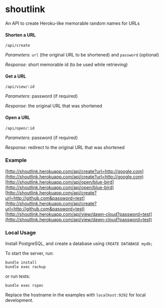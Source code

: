 # shoutlink

An API to create Heroku-like memorable random names for URLs

#### Shorten a URL

```
/api/create
```

*Parameters*: ```url``` (the original URL to be shortened) and ```password``` (optional)

*Response*: short memorable id (to be used while retrieving)

#### Get a URL

```
/api/view/:id
```

*Parameters*: password (if required)

*Response*: the original URL that was shortened

#### Open a URL

```
/api/open/:id
```

*Parameters*: password (if required)

*Response*: redirect to the original URL that was shortened

### Example

[http://shoutlink.herokuapp.com/api/create?url=http://google.com](http://shoutlink.herokuapp.com/api/create?url=http://google.com)  
[http://shoutlink.herokuapp.com/api/open/blue-bird](http://shoutlink.herokuapp.com/api/open/blue-bird)  
[http://shoutlink.herokuapp.com/api/create?url=http://github.com&password=test](http://shoutlink.herokuapp.com/api/create?url=http://github.com&password=test)  
[http://shoutlink.herokuapp.com/api/view/dawn-cloud?password=test](http://shoutlink.herokuapp.com/api/view/dawn-cloud?password=test)  

### Local Usage

Install PostgreSQL, and create a database using `CREATE DATABASE mydb;`

To start the server, run:

```
bundle install
bundle exec rackup
```

or run tests:

```
bundle exec rspec
```

Replace the hostname in the examples with `localhost:9292` for local development.
